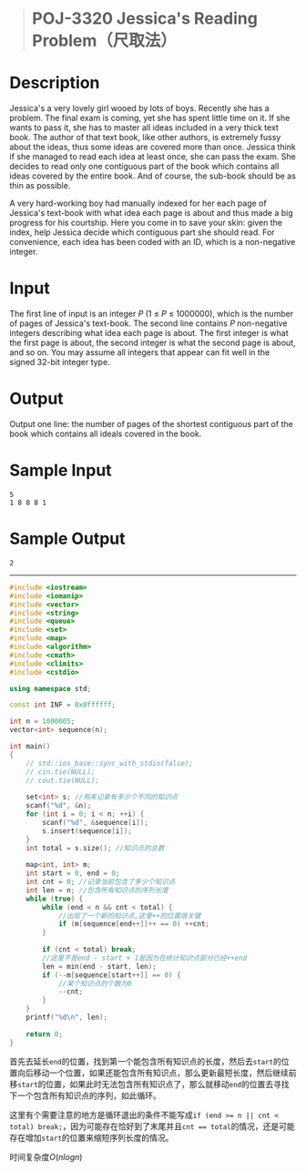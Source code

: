 > # POJ-3320 Jessica's Reading Problem（尺取法）

# Description

Jessica's a very lovely girl wooed by lots of boys. Recently she has a problem. The final exam is coming, yet she has spent little time on it. If she wants to pass it, she has to master all ideas included in a very thick text book. The author of that text book, like other authors, is extremely fussy about the ideas, thus some ideas are covered more than once. Jessica think if she managed to read each idea at least once, she can pass the exam. She decides to read only one contiguous part of the book which contains all ideas covered by the entire book. And of course, the sub-book should be as thin as possible.

A very hard-working boy had manually indexed for her each page of Jessica's text-book with what idea each page is about and thus made a big progress for his courtship. Here you come in to save your skin: given the index, help Jessica decide which contiguous part she should read. For convenience, each idea has been coded with an ID, which is a non-negative integer.

# Input

The first line of input is an integer *P* (1 ≤ *P* ≤ 1000000), which is the number of pages of Jessica's text-book. The second line contains *P* non-negative integers describing what idea each page is about. The first integer is what the first page is about, the second integer is what the second page is about, and so on. You may assume all integers that appear can fit well in the signed 32-bit integer type.

# Output

Output one line: the number of pages of the shortest contiguous part of the book which contains all ideals covered in the book.

# Sample Input

```
5
1 8 8 8 1
```

# Sample Output

```
2
```

------

```c++
#include <iostream>
#include <iomanip>
#include <vector>
#include <string>
#include <queue>
#include <set>
#include <map>
#include <algorithm>
#include <cmath>
#include <climits>
#include <cstdio>

using namespace std;

const int INF = 0x0ffffff;

int n = 1000005;
vector<int> sequence(n);

int main()
{
	// std::ios_base::sync_with_stdio(false);
	// cin.tie(NULL);
	// cout.tie(NULL);
    
    set<int> s; //用来记录有多少个不同的知识点
    scanf("%d", &n);
    for (int i = 0; i < n; ++i) {
    	scanf("%d", &sequence[i]);
    	s.insert(sequence[i]);
    }
    int total = s.size(); //知识点的总数
    
	map<int, int> m;
	int start = 0, end = 0;
	int cnt = 0; //记录当前包含了多少个知识点
	int len = n; //包含所有知识点的序列长度
	while (true) {
		while (end < n && cnt < total) {
			//出现了一个新的知识点,这里++的位置很关键
			if (m[sequence[end++]]++ == 0) ++cnt;
		}
		
		if (cnt < total) break;
		//这里不是end - start + 1是因为在统计知识点部分已经++end
		len = min(end - start, len);
		if (--m[sequence[start++]] == 0) {
			//某个知识点的个数为0
			--cnt;
		}
	}
	printf("%d\n", len);
    
    return 0;
}
```

首先去延长`end`的位置，找到第一个能包含所有知识点的长度，然后去`start`的位置向后移动一个位置，如果还能包含所有知识点，那么更新最短长度，然后继续前移`start`的位置，如果此时无法包含所有知识点了，那么就移动`end`的位置去寻找下一个包含所有知识点的序列，如此循环。

这里有个需要注意的地方是循环退出的条件不能写成`if (end >= n || cnt < total) break;`，因为可能存在恰好到了末尾并且`cnt == total`的情况，还是可能存在增加`start`的位置来缩短序列长度的情况。

时间复杂度$O(nlogn)$